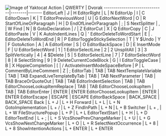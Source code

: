 ![Image of Yaktocat](doc/ergokeys-qwerty.png)
Action                        | QWERTY | Dvorak
------------------------------|--------|-------
EditorLeft                    |   J    |   H
EditorRight                   |   L    |   N
EditorUp                      |   I    |   C
EditorDown                    |   K    |   T
EditorPreviousWord            |   U    |   G
EditorNextWord                |   O    |   R
StartOfLineOrParagraph        |   H    |   D
EndOfLineOrParagraph          |   ;    |   S
NextSplitter                  |   ,    |   W
Find                          |   N    |   B
GotoDeclaration               |   /    |   Z
EditorCut                     |   X    |   Q
EditorCopy                    |   C    |   J
EditorPaste                   |   V    |   K
AutoIndentLines               |   Q    |   '
EditorDeleteToWordStart       |   E    |   .
EditorDeleteToWordEnd         |   R    |   P
EditorToggleStickySelection   |   T    |   Y
$Undo                         |   Y    |   F
GotoAction                    |   A    |   A
EditorEnter                   |   S    |   O
EditorBackSpace               |   D    |   E
InsertMode                    |   F    |   U
EditorSelectWord              |   1    |   1
EditorSelectLine              |   2    |   2
UnsplitAll                    |   3    |   3
SplitVertically               |   4    |   4
$Delete                       |   5    |   5
EditorSelectLine              |   7    |   7
EditorSelectWord              |   8    |   8
SelectString                  |   9    |   9
DeleteCurrentCodeBlock        |   G    |   I
EditorToggleCase              |   B    |   X
HippieCompletion              |   [    |   /
ActivateInsertModeSpaceBefore |   P    |   L
CommentByLineComment          |   Z    |   ;
EditorTab                     |  TAB   |  TAB
NextTemplateVariable          |  TAB   |  TAB
ExpandLiveTemplateByTab       |  TAB   |  TAB
NextParameter                 |  TAB   |  TAB
BraceOrQuoteOut               |  TAB   |  TAB
EditorIndentSelection         |  TAB   |  TAB
EditorChooseLookupItemReplace |  TAB   |  TAB
EditorChooseLookupItem        |  TAB   |  TAB
EditorEnter                   | ENTER  | ENTER
EditorChooseLookupItem        | ENTER  | ENTER
EditorEscape                  | ESCAPE     | ESCAPE
EditorBackSpace               | BACK_SPACE | BACK_SPACE
Back                          | L + J      |  L + H
Forward                       | L + L      |  L + N
GotoImplementation            | L + /      |  L + Z
FindInPath                    | L + N      |  L + B
Switcher                      | L + ,      |  L + W
FileStructurePopup            | L + P      |  L + L
EditorTextStart               | L + H      |  L + D
EditorTextEnd                 | L + ;      |  L + S
VcsShowPrevChangeMarker       | L + U      |  L + G
VcsShowNextChangeMarker       | L + O      |  L + R
SelectNextOccurrence          | L + 8      |  L + 8
ShowIntentionActions          | L + ENTER  |  L + ENTER
